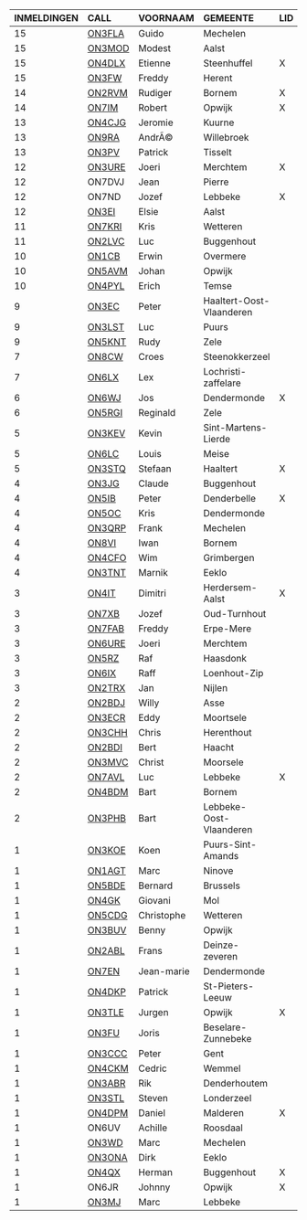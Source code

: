 |INMELDINGEN|CALL|VOORNAAM|GEMEENTE|LID|
|:---|:---|:---|:---|:---|
| 15 | <a href="https://www.qrz.com/db/on3fla">ON3FLA</a> | Guido | Mechelen |  |
| 15 | <a href="https://www.qrz.com/db/on3mod">ON3MOD</a> | Modest | Aalst |  |
| 15 | <a href="https://www.qrz.com/db/on4dlx">ON4DLX</a> | Etienne | Steenhuffel | X |
| 15 | <a href="https://www.qrz.com/db/on3fw">ON3FW</a> | Freddy | Herent |  |
| 14 | <a href="https://www.qrz.com/db/on2rvm">ON2RVM</a> | Rudiger | Bornem | X |
| 14 | <a href="https://www.qrz.com/db/on7im">ON7IM</a> | Robert | Opwijk | X |
| 13 | <a href="https://www.qrz.com/db/on4cjg">ON4CJG</a> | Jeromie | Kuurne |  |
| 13 | <a href="https://www.qrz.com/db/on9ra">ON9RA</a> | Andr&Atilde;&copy; | Willebroek |  |
| 13 | <a href="https://www.qrz.com/db/on3pv">ON3PV</a> | Patrick | Tisselt |  |
| 12 | <a href="https://www.qrz.com/db/on3ure">ON3URE</a> | Joeri | Merchtem | X |
| 12 |ON7DVJ|Jean|Pierre||
| 12 |ON7ND|Jozef|Lebbeke|X|
| 12 | <a href="https://www.qrz.com/db/on3ei">ON3EI</a> | Elsie | Aalst |  |
| 11 | <a href="https://www.qrz.com/db/on7kri">ON7KRI</a> | Kris | Wetteren |  |
| 11 | <a href="https://www.qrz.com/db/on2lvc">ON2LVC</a> | Luc | Buggenhout |  |
| 10 | <a href="https://www.qrz.com/db/on1cb">ON1CB</a> | Erwin | Overmere |  |
| 10 | <a href="https://www.qrz.com/db/on5avm">ON5AVM</a> | Johan | Opwijk |  |
| 10 | <a href="https://www.qrz.com/db/on4pyl">ON4PYL</a> | Erich | Temse |  |
| 9 | <a href="https://www.qrz.com/db/on3ec">ON3EC</a> | Peter | Haaltert-Oost-Vlaanderen |  |
| 9 | <a href="https://www.qrz.com/db/on3lst">ON3LST</a> | Luc | Puurs |  |
| 9 | <a href="https://www.qrz.com/db/on5knt">ON5KNT</a> | Rudy | Zele |  |
| 7 | <a href="https://www.qrz.com/db/on8cw">ON8CW</a> | Croes | Steenokkerzeel |  |
| 7 | <a href="https://www.qrz.com/db/on6lx">ON6LX</a> | Lex | Lochristi-zaffelare |  |
| 6 | <a href="https://www.qrz.com/db/on6wj">ON6WJ</a> | Jos | Dendermonde | X |
| 6 | <a href="https://www.qrz.com/db/on5rgi">ON5RGI</a> | Reginald | Zele |  |
| 5 | <a href="https://www.qrz.com/db/on3kev">ON3KEV</a> | Kevin | Sint-Martens-Lierde |  |
| 5 | <a href="https://www.qrz.com/db/on6lc">ON6LC</a> | Louis | Meise |  |
| 5 | <a href="https://www.qrz.com/db/on3stq">ON3STQ</a> | Stefaan | Haaltert | X |
| 4 | <a href="https://www.qrz.com/db/on3jg">ON3JG</a> | Claude | Buggenhout |  |
| 4 | <a href="https://www.qrz.com/db/on5ib">ON5IB</a> | Peter | Denderbelle | X |
| 4 | <a href="https://www.qrz.com/db/on5oc">ON5OC</a> | Kris | Dendermonde |  |
| 4 | <a href="https://www.qrz.com/db/on3qrp">ON3QRP</a> | Frank | Mechelen |  |
| 4 | <a href="https://www.qrz.com/db/on8vi">ON8VI</a> | Iwan | Bornem |  |
| 4 | <a href="https://www.qrz.com/db/on4cfo">ON4CFO</a> | Wim | Grimbergen |  |
| 4 | <a href="https://www.qrz.com/db/on3tnt">ON3TNT</a> | Marnik | Eeklo |  |
| 3 | <a href="https://www.qrz.com/db/on4it">ON4IT</a> | Dimitri | Herdersem-Aalst | X |
| 3 | <a href="https://www.qrz.com/db/on7xb">ON7XB</a> | Jozef | Oud-Turnhout |  |
| 3 | <a href="https://www.qrz.com/db/on7fab">ON7FAB</a> | Freddy | Erpe-Mere |  |
| 3 | <a href="https://www.qrz.com/db/on6ure">ON6URE</a> | Joeri | Merchtem |  |
| 3 | <a href="https://www.qrz.com/db/on5rz">ON5RZ</a> | Raf | Haasdonk |  |
| 3 | <a href="https://www.qrz.com/db/on6ix">ON6IX</a> | Raff | Loenhout-Zip |  |
| 3 | <a href="https://www.qrz.com/db/on2trx">ON2TRX</a> | Jan | Nijlen |  |
| 2 | <a href="https://www.qrz.com/db/on2bdj">ON2BDJ</a> | Willy | Asse |  |
| 2 | <a href="https://www.qrz.com/db/on3ecr">ON3ECR</a> | Eddy | Moortsele |  |
| 2 | <a href="https://www.qrz.com/db/on3chh">ON3CHH</a> | Chris | Herenthout |  |
| 2 | <a href="https://www.qrz.com/db/on2bdi">ON2BDI</a> | Bert | Haacht |  |
| 2 | <a href="https://www.qrz.com/db/on3mvc">ON3MVC</a> | Christ | Moorsele |  |
| 2 | <a href="https://www.qrz.com/db/on7avl">ON7AVL</a> | Luc | Lebbeke | X |
| 2 | <a href="https://www.qrz.com/db/on4bdm">ON4BDM</a> | Bart | Bornem |  |
| 2 | <a href="https://www.qrz.com/db/on3phb">ON3PHB</a> | Bart | Lebbeke-Oost-Vlaanderen |  |
| 1 | <a href="https://www.qrz.com/db/on3koe">ON3KOE</a> | Koen | Puurs-Sint-Amands |  |
| 1 | <a href="https://www.qrz.com/db/on1agt">ON1AGT</a> | Marc | Ninove |  |
| 1 | <a href="https://www.qrz.com/db/on5bde">ON5BDE</a> | Bernard | Brussels |  |
| 1 | <a href="https://www.qrz.com/db/on4gk">ON4GK</a> | Giovani | Mol |  |
| 1 | <a href="https://www.qrz.com/db/on5cdg">ON5CDG</a> | Christophe | Wetteren |  |
| 1 | <a href="https://www.qrz.com/db/on3buv">ON3BUV</a> | Benny | Opwijk |  |
| 1 | <a href="https://www.qrz.com/db/on2abl">ON2ABL</a> | Frans | Deinze-zeveren |  |
| 1 | <a href="https://www.qrz.com/db/on7en">ON7EN</a> | Jean-marie | Dendermonde |  |
| 1 | <a href="https://www.qrz.com/db/on4dkp">ON4DKP</a> | Patrick | St-Pieters-Leeuw |  |
| 1 | <a href="https://www.qrz.com/db/on3tle">ON3TLE</a> | Jurgen | Opwijk | X |
| 1 | <a href="https://www.qrz.com/db/on3fu">ON3FU</a> | Joris | Beselare-Zunnebeke |  |
| 1 | <a href="https://www.qrz.com/db/on3ccc">ON3CCC</a> | Peter | Gent |  |
| 1 | <a href="https://www.qrz.com/db/on4ckm">ON4CKM</a> | Cedric | Wemmel |  |
| 1 | <a href="https://www.qrz.com/db/on3abr">ON3ABR</a> | Rik | Denderhoutem |  |
| 1 | <a href="https://www.qrz.com/db/on3stl">ON3STL</a> | Steven | Londerzeel |  |
| 1 | <a href="https://www.qrz.com/db/on4dpm">ON4DPM</a> | Daniel | Malderen | X |
| 1 |ON6UV|Achille|Roosdaal||
| 1 | <a href="https://www.qrz.com/db/on3wd">ON3WD</a> | Marc | Mechelen |  |
| 1 | <a href="https://www.qrz.com/db/on3ona">ON3ONA</a> | Dirk | Eeklo |  |
| 1 | <a href="https://www.qrz.com/db/on4qx">ON4QX</a> | Herman | Buggenhout | X |
| 1 |ON6JR|Johnny|Opwijk|X|
| 1 | <a href="https://www.qrz.com/db/on3mj">ON3MJ</a> | Marc | Lebbeke |  |

